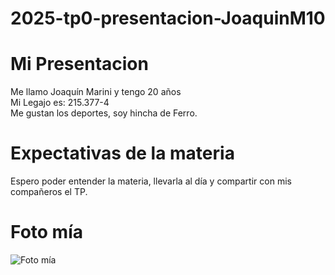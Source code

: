 # 2025-tp0-presentacion-JoaquinM10

# Mi Presentacion

Me llamo Joaquín Marini y tengo 20 años
<br> Mi Legajo es: 215.377-4
<br> Me gustan los deportes, soy hincha de Ferro.

# Expectativas de la materia

Espero poder entender la materia, llevarla al día y compartir con mis compañeros el TP.

# Foto mía
![Foto mía](https://github.com/user-attachments/assets/1dfc9451-6c4e-4dfe-ad1e-4de0577f8022)
